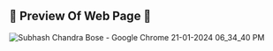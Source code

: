 <h2> 🔰 Preview Of Web Page 🔰 </h2>

![Subhash Chandra Bose - Google Chrome 21-01-2024 06_34_40 PM](https://github.com/JYOT001/Codesoft_task/assets/104615289/805a18a4-4d4d-43d8-aa1f-046849376fc3)
